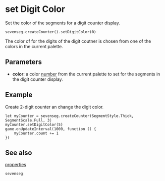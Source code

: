 # set Digit Color

Set the color of the segments for a digit counter display.

```sig
sevenseg.createCounter().setDigitColor(0)
```

The color of for the digits of the digit coutner is chosen from one of the colors in the current palette.

## Parameters

* **color**: a color [number](/types/number) from the current palette to set for the segments in the digit counter display.

## Example

Create 2-digit counter an change the digit color.

```blocks
let myCounter = sevenseg.createCounter(SegmentStyle.Thick, SegmentScale.Full, 3)
myCounter.setDigitColor(5)
game.onUpdateInterval(1000, function () {
    myCounter.count += 1
})
```
## See also

[properties](/reference/sevenseg/digitcounter/properties)

```package
sevenseg
```
